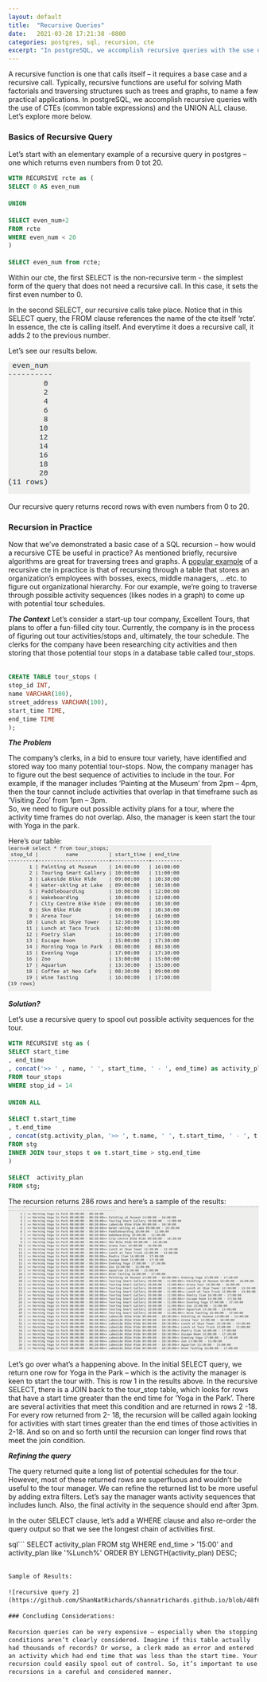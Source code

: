 ```yaml
---
layout: default
title:  "Recursive Queries"
date:   2021-03-28 17:21:38 -0800
categories: postgres, sql, recursion, cte
excerpt: "In postgreSQL, we accomplish recursive queries with the use of CTEs (common table expressions) and the UNION ALL clause. Let’s explore."
---
```

A recursive function is one that calls itself –  it requires a base case and a recursive call. Typically, recursive functions are useful for solving Math factorials and traversing structures such as trees and graphs, to name a few practical applications.  In postgreSQL, we accomplish recursive queries with the use of CTEs (common table expressions) and the UNION ALL clause. Let’s explore more below.

### Basics of Recursive Query
Let’s start with an elementary example of a recursive query in postgres – one which returns even numbers from 0 tot 20.  

```sql
WITH RECURSIVE rcte as (
SELECT 0 AS even_num  

UNION 

SELECT even_num+2
FROM rcte 
WHERE even_num < 20
)

SELECT even_num from rcte;
```
Within our cte, the first SELECT is the non-recursive term - the simplest form of the query that does not need a recursive call.  In this case, it sets the first even number to 0.   

In the second SELECT, our recursive calls take place. Notice that in this SELECT query, the FROM clause references the name of the cte itself ‘rcte’. In essence, the cte is calling itself.  And everytime it does a recursive call, it adds 2 to the previous number.

Let’s see our results below. 

![Recursion Even Numbers](https://github.com/ShanNatRichards/shannatrichards.github.io/blob/48f66f9089509ab655f7347796cdbf0dc9f1237b/assets/img/recursive/even_numbers.png)

 
Our recursive query returns record rows with even numbers from 0 to 20.
### Recursion in Practice
Now that we’ve demonstrated a basic case of a SQL recursion – how would a recursive CTE be useful in practice? 
As mentioned briefly, recursive algorithms are great for traversing trees and graphs. A [popular example](https://www.dbta.com/Columns/DBA-Corner/An-Introduction-to-Recursive-SQL-96878.aspx) of a recursive cte in practice is that of recursing through a table that stores an organization’s employees with bosses, execs, middle managers, ...etc. to figure out organizational hierarchy.
For our example, we’re going to traverse through possible activity sequences (likes nodes in a graph) to come up with potential tour schedules.

***The Context*** 
Let’s consider a start-up tour company, Excellent Tours, that plans to offer a fun-filled city tour. 
Currently, the company is in the process of figuring out tour activities/stops and, ultimately, the tour schedule. The clerks for the company have been researching city activities and then storing that those potential tour stops in a database table called tour_stops.
 

```sql
CREATE TABLE tour_stops (
stop_id INT,
name VARCHAR(100),
street_address VARCHAR(100),
start_time TIME,
end_time TIME
);
```

***The Problem***

The company’s clerks, in a bid to ensure tour variety, have identified and stored way too many potential tour-stops. Now, the company manager has to figure out the best sequence of activities to include in the tour.  For example, if the manager includes  ‘Painting at the Museum’ from 2pm – 4pm, then the tour cannot include activities that overlap in that timeframe such as ‘Visiting Zoo’ from 1pm – 3pm.  
So, we need to figure out possible activity plans for a tour, where the activity time frames do not overlap. Also, the manager is keen start the tour with Yoga in the park. 

Here’s our table:
![table](https://github.com/ShanNatRichards/shannatrichards.github.io/blob/48f66f9089509ab655f7347796cdbf0dc9f1237b/assets/img/recursive/tour_stop%20table.png)


***Solution?***

Let’s use a recursive query to spool out possible activity sequences for the tour. 

```sql
WITH RECURSIVE stg as (
SELECT start_time
, end_time
, concat('>> ' , name, ' ', start_time, ' - ', end_time) as activity_plan
FROM tour_stops
WHERE stop_id = 14

UNION ALL

SELECT t.start_time
, t.end_time
, concat(stg.activity_plan, '>> ', t.name, ' ', t.start_time, ' - ', t.end_time) as activity_plan 
FROM stg
INNER JOIN tour_stops t on t.start_time > stg.end_time
)

SELECT  activity_plan
FROM stg;
```
The recursion returns 286 rows and here’s a sample of the results:
![recursive query](https://github.com/ShanNatRichards/shannatrichards.github.io/blob/48f66f9089509ab655f7347796cdbf0dc9f1237b/assets/img/recursive/result1.png)
 
Let’s go over what’s a happening above.
In the initial SELECT query, we return one row for Yoga in the Park – which is the activity the manager is keen to start the tour with. This is row 1 in the results above. 
In the recursive SELECT, there is a JOIN back to the tour_stop table, which looks for rows that have a start time greater than the end time for ‘Yoga in the Park’. There are several activities that meet this condition and are returned in rows 2 -18.
For every row returned from 2- 18, the recursion will be called again looking for activities with start times greater than the end times of those activities in 2-18. And so on and so forth until the recursion can longer find rows that meet the join condition. 

***Refining the query***

The query returned quite a long list of potential schedules for the tour. However, most of these returned rows are superfluous and wouldn’t be useful to the tour manager. We can refine the returned list to be more useful by adding  extra filters. 
Let’s say the manager wants activity sequences that includes lunch. Also, the final activity in the sequence should end after 3pm.

In the outer SELECT clause, let’s add a WHERE clause and also re-order the query output so that we see the longest chain of activities first.

sql```
SELECT activity_plan
FROM stg
WHERE  end_time > '15:00' and activity_plan like '%Lunch%'
ORDER BY LENGTH(activity_plan) DESC;
```

Sample of Results:
 
![recursive query 2](https://github.com/ShanNatRichards/shannatrichards.github.io/blob/48f66f9089509ab655f7347796cdbf0dc9f1237b/assets/img/recursive/result_cleaned.png)

### Concluding Considerations:

Recursion queries can be very expensive – especially when the stopping conditions aren’t clearly considered. Imagine if this table actually had thousands of records? Or worse, a clerk made an error and entered an activity which had end time that was less than the start time. Your recursion could easily spool out of control. So, it’s important to use recursions in a careful and considered manner. 

  

